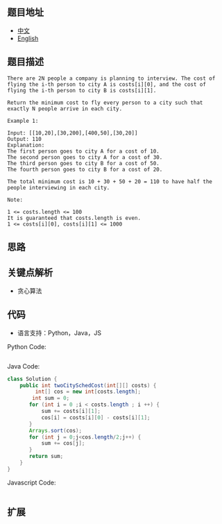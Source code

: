 ## 题目地址

- [中文](https://leetcode-cn.com/problems/two-city-scheduling/)
- [English](https://leetcode.com/problems/two-city-scheduling/)

## 题目描述

```
There are 2N people a company is planning to interview. The cost of flying the i-th person to city A is costs[i][0], and the cost of flying the i-th person to city B is costs[i][1].

Return the minimum cost to fly every person to a city such that exactly N people arrive in each city.

Example 1:

Input: [[10,20],[30,200],[400,50],[30,20]]
Output: 110
Explanation: 
The first person goes to city A for a cost of 10.
The second person goes to city A for a cost of 30.
The third person goes to city B for a cost of 50.
The fourth person goes to city B for a cost of 20.

The total minimum cost is 10 + 30 + 50 + 20 = 110 to have half the people interviewing in each city.
 
Note:

1 <= costs.length <= 100
It is guaranteed that costs.length is even.
1 <= costs[i][0], costs[i][1] <= 1000
```

## 思路

## 关键点解析
- 贪心算法

## 代码

- 语言支持：Python，Java，JS

Python Code:

```python

```

Java Code:

```java
class Solution {
    public int twoCitySchedCost(int[][] costs) {
         int[] cos = new int[costs.length];
        int sum = 0;
       for (int i = 0 ;i < costs.length ; i ++) {
           sum += costs[i][1];
           cos[i] = costs[i][0] - costs[i][1];
       }
       Arrays.sort(cos);
       for (int j = 0;j<cos.length/2;j++) {
           sum += cos[j];
       }
       return sum;
    }
}
```

Javascript Code:

```js

```

## 扩展
